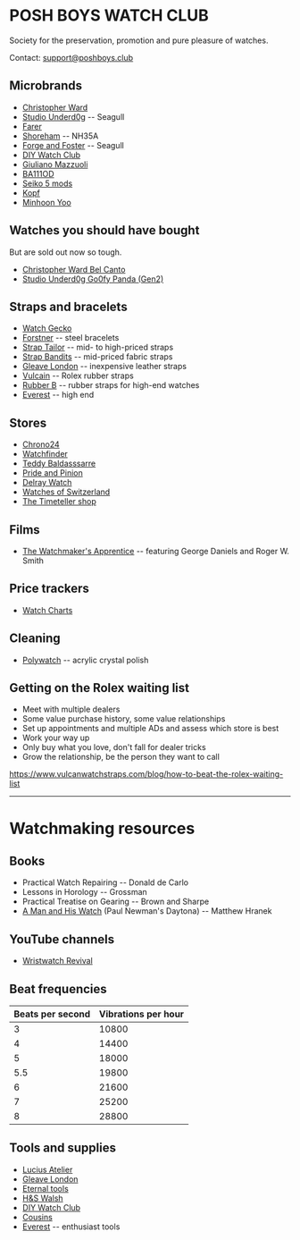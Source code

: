 # POSH BOYS WATCH CLUB
Society for the preservation, promotion and pure pleasure of watches.

Contact: support@poshboys.club

## Microbrands
- [Christopher Ward](https://www.christopherward.com/)
- [Studio Underd0g](https://underd0g.com/) -- Seagull
- [Farer](https://farer.com/)
- [Shoreham](https://www.shorehamwatches.com/) -- NH35A
- [Forge and Foster](https://forgeandfoster.com/) -- Seagull
- [DIY Watch Club](https://shop.diywatch.club/)
- [Giuliano Mazzuoli](https://giulianomazzuoli.com/)
- [BA111OD](https://ba111od.com/)
- [Seiko 5 mods](https://www.namokimods.com/)
- [Kopf](http://kopf.watch/)
- [Minhoon Yoo](https://minhoonyoo.com/)

## Watches you should have bought
But are sold out now so tough.

- [Christopher Ward Bel Canto](https://www.christopherward.com/c1-bel-canto-blue.html)
- [Studio Underd0g Go0fy Panda (Gen2)](https://underd0g.com/products/01gpb)

## Straps and bracelets
- [Watch Gecko](https://www.watchgecko.com/)
- [Forstner](https://forstnerbands.com/) -- steel bracelets
- [Strap Tailor](https://thestraptailor.com/) -- mid- to high-priced straps
- [Strap Bandits](https://www.strapbandits.com/) -- mid-priced fabric straps
- [Gleave London](https://gleave.london/straps/) -- inexpensive leather straps
- [Vulcain](https://www.vulcanwatchstraps.com/) -- Rolex rubber straps
- [Rubber B](https://rubberb.com/) -- rubber straps for high-end watches
- [Everest](https://www.everestbands.com/) -- high end

## Stores
- [Chrono24](https://www.chrono24.co.uk)
- [Watchfinder](https://www.watchfinder.co.uk)
- [Teddy Baldasssarre](https://teddybaldassarre.com)
- [Pride and Pinion](https://prideandpinion.com)
- [Delray Watch](https://delraywatch.com)
- [Watches of Switzerland](https://www.watches-of-switzerland.co.uk/)
- [The Timeteller shop](https://thetimetellershop.com/)

## Films
- [The Watchmaker's Apprentice](https://www.imdb.com/title/tt2958390/) -- featuring George Daniels and Roger W. Smith

## Price trackers
- [Watch Charts](https://watchcharts.com/)

## Cleaning
- [Polywatch](https://www.polywatch.de/) -- acrylic crystal polish

## Getting on the Rolex waiting list
- Meet with multiple dealers
- Some value purchase history, some value relationships
- Set up appointments and multiple ADs and assess which store is best
- Work your way up
- Only buy what you love, don't fall for dealer tricks
- Grow the relationship, be the person they want to call

https://www.vulcanwatchstraps.com/blog/how-to-beat-the-rolex-waiting-list

---

# Watchmaking resources

## Books
- Practical Watch Repairing -- Donald de Carlo
- Lessons in Horology -- Grossman 
- Practical Treatise on Gearing -- Brown and Sharpe 
- [A Man and His Watch](https://www.waterstones.com/book/a-man-and-his-watch/matthew-hranek/9781579657147) (Paul Newman's Daytona) -- Matthew Hranek

## YouTube channels
- [Wristwatch Revival](https://www.youtube.com/c/wristwatchrevival)

## Beat frequencies
|Beats per second | Vibrations per hour |
|---|---|
| 3	  | 10800 |
| 4	  | 14400 |
| 5	  | 18000 |
| 5.5 	  | 19800 |
| 6	  | 21600 |
| 7	  | 25200 |
| 8	  | 28800 |

## Tools and supplies
- [Lucius Atelier](https://luciusatelier.com/)
- [Gleave London](https://gleave.london/straps/)
- [Eternal tools](https://www.eternaltools.com/)
- [H&S Walsh](https://www.hswalsh.com/)
- [DIY Watch Club](https://shop.diywatch.club/collections/watchmaking-tools)
- [Cousins](https://www.cousinsuk.com)
- [Everest](https://www.everestbands.com/collections/watch-tools-springbars) -- enthusiast tools


